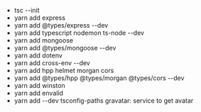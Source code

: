 - tsc --init
- yarn add express
- yarn add @types/express --dev
- yarn add typescript nodemon ts-node --dev
- yarn add mongoose
- yarn add @types/mongoose --dev
- yarn add dotenv
- yarn add cross-env --dev
- yarn add hpp helmet morgan cors
- yarn add @types/hpp @types/morgan @types/cors --dev
- yarn add winston
- yarn add envalid
- yarn add --dev tsconfig-paths
  gravatar: service to get avatar
